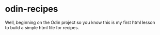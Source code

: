# odin-recipes
Well, beginning on the Odin project so you know this is my first html lesson to build a simple html file for recipes.
